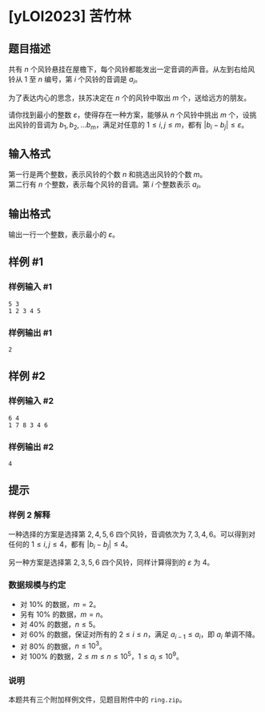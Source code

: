 # [yLOI2023] 苦竹林

## 题目描述

共有 $n$ 个风铃悬挂在屋檐下，每个风铃都能发出一定音调的声音。从左到右给风铃从 $1$ 至 $n$ 编号，第 $i$ 个风铃的音调是 $a_i$。

为了表达内心的思念，扶苏决定在 $n$ 个的风铃中取出 $m$ 个，送给远方的朋友。

请你找到最小的整数 $\varepsilon$，使得存在一种方案，能够从 $n$ 个风铃中挑出 $m$ 个，设挑出风铃的音调为 $b_1, b_2, \dots b_m$，满足对任意的 $1 \leq i, j \leq m$，都有 $|b_i - b_j| \leq \varepsilon$。

## 输入格式

第一行是两个整数，表示风铃的个数 $n$ 和挑选出风铃的个数 $m$。  
第二行有 $n$ 个整数，表示每个风铃的音调。第 $i$ 个整数表示 $a_i$。

## 输出格式

输出一行一个整数，表示最小的 $\varepsilon$。

## 样例 #1

### 样例输入 #1
```
5 3
1 2 3 4 5
```

### 样例输出 #1

```
2
```

## 样例 #2

### 样例输入 #2
```
6 4
1 7 8 3 4 6
```

### 样例输出 #2

```
4
```

## 提示

### 样例 2 解释

一种选择的方案是选择第 $2,4,5,6$ 四个风铃，音调依次为 $7,3,4,6$。可以得到对任何的 $1 \leq i, j\leq 4$，都有 $|b_i - b_j| \leq 4$。

另一种方案是选择第 $2,3,5,6$ 四个风铃，同样计算得到的 $\varepsilon$ 为 $4$。

### 数据规模与约定

- 对 $10\%$ 的数据，$m = 2$。
- 另有 $10\%$ 的数据，$m = n$。
- 对 $40\%$ 的数据，$n \leq 5$。
- 对 $60\%$ 的数据，保证对所有的 $2 \leq i \leq n$，满足 $a_{i - 1} \leq a_i$，即 $a_i$ 单调不降。
- 对 $80\%$ 的数据，$n \leq 10^3$。
- 对 $100\%$ 的数据，$2 \leq m \leq n \leq 10^5$，$1 \leq a_i \leq 10^9$。

### 说明

本题共有三个附加样例文件，见题目附件中的 `ring.zip`。
